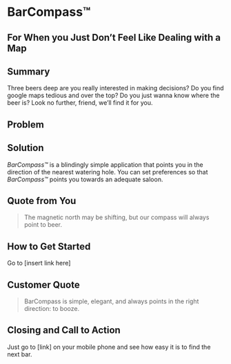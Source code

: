# BarCompass™ #

## For When you Just Don’t Feel Like Dealing with a Map ##

## Summary ##

Three beers deep are you really interested in making decisions? Do you find google maps tedious and over the top? Do you just wanna know where the beer is? Look no further, friend, we’ll find it for you. 

## Problem ##


## Solution ##

*BarCompass™* is a blindingly simple application that points you in the direction of the nearest watering hole. You can set preferences so that *BarCompass™* points you towards an adequate saloon.

## Quote from You ##

> The magnetic north may be shifting, but our compass will always point to beer.

## How to Get Started ##
Go to [insert link here]

## Customer Quote ##
> BarCompass is simple, elegant, and always points in the right direction: to booze.

## Closing and Call to Action ##
Just go to [link] on your mobile phone and see how easy it is to find the next bar.

